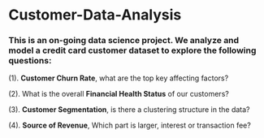 # Customer-Data-Analysis

### This is an on-going data science project. We analyze and model a credit card customer dataset to explore the following questions:

(1). **Customer Churn Rate**, what are the top key affecting factors?

(2). What is the overall **Financial Health Status** of our customers?

(3). **Customer Segmentation**, is there a clustering structure in the data?

(4). **Source of Revenue**, Which part is larger, interest or transaction fee?
